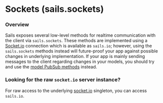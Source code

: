 # Sockets (sails.sockets)

### Overview

Sails exposes several low-level methods for realtime communication with the client via `sails.sockets`.  These methods are implemented using a [Socket.io](http://socket.io) connection which is available as `sails.io`; however, using the `sails.sockets` methods instead will future-proof your app against possible changes in underlying implementation.  If your app is mainly sending messages to the client regarding changes in your models, you should try and use the [model PubSub methods](https://github.com/balderdashy/sails-docs/blob/0.10/reference/ModelMethods.md#publishcreate-datasocket-) instead.

### Looking for the raw `socket.io` server instance?

For raw access to the underlying [socket.io](http://socket.io/) singleton, you can access `sails.io`.

<docmeta name="displayName" value="sails.sockets">
<docmeta name="stabilityIndex" value="3">
